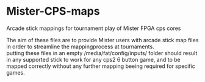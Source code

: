 # Mister-CPS-maps
Arcade stick mappings for tournament play of Mister FPGA cps cores


The aim of these files are to provide Mister users with arcade stick map files in order to streamline the mappingprocess at tournaments.    
putting these files in an empty /media/fat/config/inputs/ folder should result in any supported stick to work for any cps2 6 button game, and to be mapped correctly without any further mapping beeing required for specific games. 
